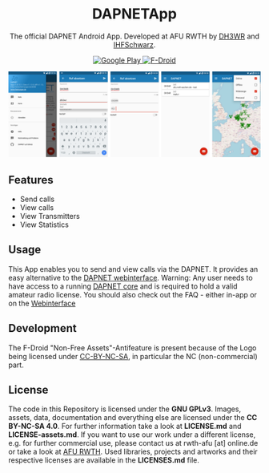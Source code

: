 <h1 align="center">DAPNETApp</h1>
<p align="center">The official DAPNET Android App. Developed at AFU RWTH by <a href="https://github.com/dh3wr">DH3WR</a> and <a href="https://github.com/IHFSchwarz">IHFSchwarz</a>.</p>
<p align="center">
    <a href="https://play.google.com/store/apps/details?id=de.hampager.dapnetmobil">
       <img src="https://play.google.com/intl/en_us/badges/images/generic/en_badge_web_generic.png" alt="Google Play" height="80">
    </a>
    <a href="https://f-droid.org/app/de.hampager.dapnetmobile">
        <img src="https://f-droid.org/badge/get-it-on.png" alt="F-Droid" height="80">
    </a>
    
</p>

<img src="https://raw.githubusercontent.com/DecentralizedAmateurPagingNetwork/DAPNETApp/master/screenshots.png" alt="Screenshots height=310">

## Features
- Send calls
- View calls
- View Transmitters
- View Statistics

## Usage
This App enables you to send and view calls via the DAPNET.
It provides an easy alternative to the [DAPNET webinterface](https://github.com/DecentralizedAmateurPagingNetwork/Web).
Warning: Any user needs to have access to a running [DAPNET core](https://github.com/DecentralizedAmateurPagingNetwork/Core) and is required to hold a valid amateur radio license. You should also check out the FAQ - either in-app or on the [Webinterface](http://hampager.de/#/faq)

## Development
The F-Droid "Non-Free Assets"-Antifeature is present because of the Logo being licensed under [CC-BY-NC-SA](http://creativecommons.org/licenses/by-nc-sa/4.0/), in particular the NC (non-commercial) part.

## License
The code in this Repository is licensed under the **GNU GPLv3**. Images, assets, data, documentation and everything else are licensed under the **CC BY-NC-SA 4.0**. For further information take a look at **LICENSE.md** and **LICENSE-assets.md**.
If you want to use our work under a different license, e.g. for further commercial use, please contact us at  rwth-afu [at] online.de or take a look at [AFU RWTH](https://www.afu.rwth-aachen.de/ueber-uns/kontakt).
Used libraries, projects and artworks and their respective licenses are available in the **LICENSES.md** file.

